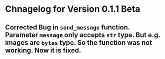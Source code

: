 # Chnagelog for Version 0.1.1 Beta

## Corrected Bug in `send_message` function. Parameter `message` only accepts `str` type. But e.g. images are `bytes` type. So the function was not working. Now it is fixed.
